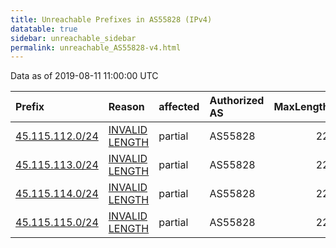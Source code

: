 ```yaml
---
title: Unreachable Prefixes in AS55828 (IPv4)
datatable: true
sidebar: unreachable_sidebar
permalink: unreachable_AS55828-v4.html
---
```


Data as of 2019-08-11 11:00:00 UTC


<div class="datatable-begin"></div>

| Prefix                                                   | Reason                                                                                                    | affected   | Authorized AS   |   MaxLength | Anchor                                       |   unreachable /24s |
|:---------------------------------------------------------|:----------------------------------------------------------------------------------------------------------|:-----------|:----------------|------------:|:---------------------------------------------|-------------------:|
| [45.115.112.0/24](https://stat.ripe.net/45.115.112.0/24) | [INVALID LENGTH](https://rpki-validator.ripe.net/announcement-preview?asn=AS55828&prefix=45.115.112.0/24) | partial    | AS55828         |          22 | [APNIC](unreachable_APNIC_RPKI_Root-v4.html) |                  1 |
| [45.115.113.0/24](https://stat.ripe.net/45.115.113.0/24) | [INVALID LENGTH](https://rpki-validator.ripe.net/announcement-preview?asn=AS55828&prefix=45.115.113.0/24) | partial    | AS55828         |          22 | [APNIC](unreachable_APNIC_RPKI_Root-v4.html) |                  1 |
| [45.115.114.0/24](https://stat.ripe.net/45.115.114.0/24) | [INVALID LENGTH](https://rpki-validator.ripe.net/announcement-preview?asn=AS55828&prefix=45.115.114.0/24) | partial    | AS55828         |          22 | [APNIC](unreachable_APNIC_RPKI_Root-v4.html) |                  1 |
| [45.115.115.0/24](https://stat.ripe.net/45.115.115.0/24) | [INVALID LENGTH](https://rpki-validator.ripe.net/announcement-preview?asn=AS55828&prefix=45.115.115.0/24) | partial    | AS55828         |          22 | [APNIC](unreachable_APNIC_RPKI_Root-v4.html) |                  1 |

<div class="datatable-end"></div>